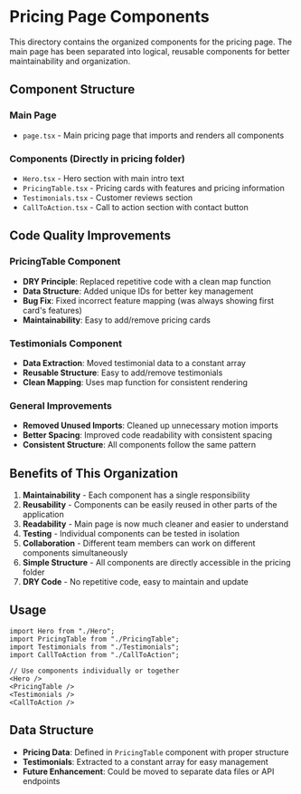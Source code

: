 # Pricing Page Components

This directory contains the organized components for the pricing page. The main page has been separated into logical, reusable components for better maintainability and organization.

## Component Structure

### Main Page

- `page.tsx` - Main pricing page that imports and renders all components

### Components (Directly in pricing folder)

- `Hero.tsx` - Hero section with main intro text
- `PricingTable.tsx` - Pricing cards with features and pricing information
- `Testimonials.tsx` - Customer reviews section
- `CallToAction.tsx` - Call to action section with contact button

## Code Quality Improvements

### PricingTable Component

- **DRY Principle**: Replaced repetitive code with a clean map function
- **Data Structure**: Added unique IDs for better key management
- **Bug Fix**: Fixed incorrect feature mapping (was always showing first card's features)
- **Maintainability**: Easy to add/remove pricing cards

### Testimonials Component

- **Data Extraction**: Moved testimonial data to a constant array
- **Reusable Structure**: Easy to add/remove testimonials
- **Clean Mapping**: Uses map function for consistent rendering

### General Improvements

- **Removed Unused Imports**: Cleaned up unnecessary motion imports
- **Better Spacing**: Improved code readability with consistent spacing
- **Consistent Structure**: All components follow the same pattern

## Benefits of This Organization

1. **Maintainability** - Each component has a single responsibility
2. **Reusability** - Components can be easily reused in other parts of the application
3. **Readability** - Main page is now much cleaner and easier to understand
4. **Testing** - Individual components can be tested in isolation
5. **Collaboration** - Different team members can work on different components simultaneously
6. **Simple Structure** - All components are directly accessible in the pricing folder
7. **DRY Code** - No repetitive code, easy to maintain and update

## Usage

```tsx
import Hero from "./Hero";
import PricingTable from "./PricingTable";
import Testimonials from "./Testimonials";
import CallToAction from "./CallToAction";

// Use components individually or together
<Hero />
<PricingTable />
<Testimonials />
<CallToAction />
```

## Data Structure

- **Pricing Data**: Defined in `PricingTable` component with proper structure
- **Testimonials**: Extracted to a constant array for easy management
- **Future Enhancement**: Could be moved to separate data files or API endpoints
